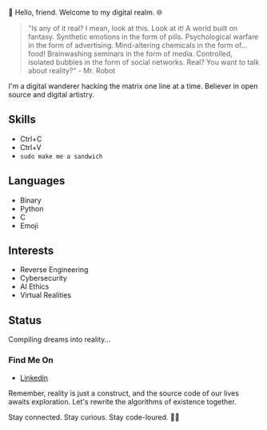 <!--# UndefinedNomad -->

👋 Hello, friend. Welcome to my digital realm. 🌐

<!--
![Profile Image](link-to-your-image)
-->

> "Is any of it real? I mean, look at this. Look at it! A world built on fantasy. Synthetic emotions in the form of pills. Psychological warfare in the form of advertising. Mind-altering chemicals in the form of... food! Brainwashing seminars in the form of media. Controlled, isolated bubbles in the form of social networks. Real? You want to talk about reality?" - Mr. Robot

I'm a digital wanderer hacking the matrix one line at a time. Believer in open source and digital artistry.

## Skills
- Ctrl+C
- Ctrl+V
- `sudo make me a sandwich`

## Languages
- Binary
- Python
- C
- Emoji

## Interests
- Reverse Engineering
- Cybersecurity
- AI Ethics
- Virtual Realities
<!--
## Current Project
Creating an AI companion to navigate through the maze of existence.

## Dream Project
Developing a virus to eradicate all bugs from the system of life.

> "The world is built on a wall; it's your job to tear it down." - Mr. Robot
-->
## Status
Compiling dreams into reality...

### Find Me On
- [Linkedin](https://www.linkedin.com/in/anuradha-lakshman-bandara/)
<!--
- [DeviantArt](https://deviantart.com/DigitalPhantom)
- [Personal Blog](link-to-your-blog)
-->
<script src="https://tryhackme.com/badge/2128819"></script>

Remember, reality is just a construct, and the source code of our lives awaits exploration. Let's rewrite the algorithms of existence together.

Stay connected. Stay curious. Stay code-loured. 👨‍💻


<!--
**anuradhalbandara/anuradhalbandara** is a ✨ _special_ ✨ repository because its `README.md` (this file) appears on your GitHub profile.

Here are some ideas to get you started:

- 🔭 I’m currently working on ...
- 🌱 I’m currently learning ...
- 👯 I’m looking to collaborate on ...
- 🤔 I’m looking for help with ...
- 💬 Ask me about ...
- 📫 How to reach me: ...
- 😄 Pronouns: ...
- ⚡ Fun fact: ...
-->

